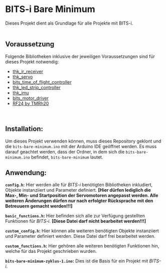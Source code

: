 # **BITS-i Bare Minimum**

Dieses Projekt dient als Grundlage für alle Projekte mit BITS-i.<br />
<br />

## **Voraussetzung**

Folgende Bibliotheken inklusive der jeweiligen Voraussetzungen sind für dieses Projekt notwendig:
- [thk_ir_receiver](https://git-ce.rwth-aachen.de/thk_libs/microcontrollers/thk_ir_receiver.git)
- [thk_servo](https://git-ce.rwth-aachen.de/thk_libs/microcontrollers/thk_servo.git)
- [bits_time_of_flight_controller](https://git-ce.rwth-aachen.de/bits/bits_libs/bits_time_of_flight_controller.git)
- [thk_led_strip_controller](https://git-ce.rwth-aachen.de/thk_libs/microcontrollers/thk-led-strip-controller.git)
- [thk_imu](https://git-ce.rwth-aachen.de/thk_libs/microcontrollers/thk_imu.git)
- [bits_motor_driver](https://git-ce.rwth-aachen.de/bits/bits_libs/bits_motor_driver.git)
- [RF24 by TMRh20](https://github.com/nRF24/RF24)<br />
<br />

## **Installation:**

Um dieses Projekt verwenden können, muss dieses Repository geklont und die `bits-bare-minimum.ino` mit der Arduino IDE geöffnet werden.
Es muss darauf geachtet werden, dass der Ordner, in dem sich die `bits-bare-minimum.ino` befindet, `bits-bare-minimum` lautet.

## **Anwendung:**

**`config.h`:** Hier werden alle für *BITS-i* benötigten Bibliotheken inkludiert, Objekte instanziiert und Parameter definiert. **[Hier dürfen lediglich die Max-, Min- und Startposition der Servomotoren angepasst werden. Alle weiteren Änderungen dürfen nur nach erfolgter Rücksprache mit den Betreuuern gemacht werden!!!]**

**`basic_functions.h`:** Hier befinden sich alle zur Verfügung gestellten Funktionen für *BITS-i*. **[Diese Datei darf nicht bearbeitet werden!!!]**

**`custom_config.h`:** Hier können alle weiteren benötigten Objekte instanziiert und Parameter definiert werden. Diese Datei darf frei bearbeitet werden.

**`custom_functions.h`:** Hier gehören alle weiteren benötigten Funktionen hin, welche für das Projekt geschrieben wurden.

**`bits-bare-minimum-zyklus-1.ino`:** Dies ist die Basis für ein Projekt mit *BITS-i*.


